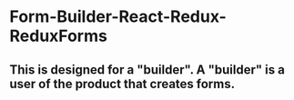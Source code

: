 # Form-Builder-React-Redux-ReduxForms
## This is designed for a "builder". A "builder" is a user of the product that creates forms. 


